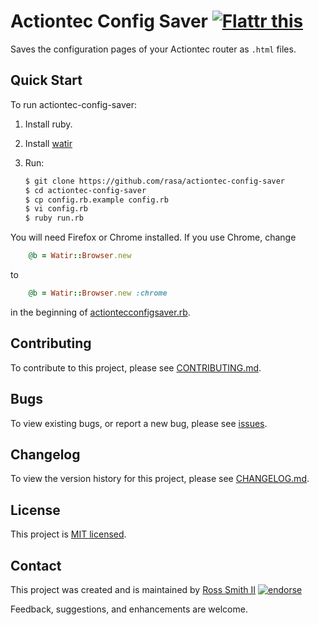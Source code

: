 # Actiontec Config Saver [![Flattr this][flatter_png]][flatter]

Saves the configuration pages of your Actiontec router as `.html` files.

## Quick Start

To run actiontec-config-saver:

1. Install ruby.

2. Install [watir](http://watir.com/installation/)

3. Run:
	````bash
	$ git clone https://github.com/rasa/actiontec-config-saver
	$ cd actiontec-config-saver
	$ cp config.rb.example config.rb
	$ vi config.rb
	$ ruby run.rb
	````

You will need Firefox or Chrome installed. If you use Chrome, change

````ruby
    @b = Watir::Browser.new
````

to

````ruby
    @b = Watir::Browser.new :chrome
````
in the beginning of [actiontecconfigsaver.rb](actiontecconfigsaver.rb).

## Contributing

To contribute to this project, please see [CONTRIBUTING.md](CONTRIBUTING.md).

## Bugs

To view existing bugs, or report a new bug, please see [issues](../../issues).

## Changelog

To view the version history for this project, please see [CHANGELOG.md](CHANGELOG.md).

## License

This project is [MIT licensed](LICENSE).

## Contact

This project was created and is maintained by [Ross Smith II][] [![endorse][endorse_png]][endorse]

Feedback, suggestions, and enhancements are welcome.

[Ross Smith II]: mailto:ross@smithii.com "ross@smithii.com"
[flatter]: https://flattr.com/submit/auto?user_id=rasa&url=https%3A%2F%2Fgithub.com%2Frasa%2Factiontec-config-saver
[flatter_png]: http://button.flattr.com/flattr-badge-large.png "Flattr this"
[endorse]: https://coderwall.com/rasa
[endorse_png]: https://api.coderwall.com/rasa/endorsecount.png "endorse"

